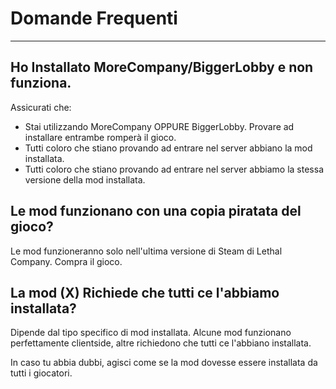 # Domande Frequenti

***

## Ho Installato MoreCompany/BiggerLobby e non funziona.

Assicurati che:

- Stai utilizzando MoreCompany OPPURE BiggerLobby. Provare ad installare entrambe romperà il gioco.
- Tutti coloro che stiano provando ad entrare nel server abbiano la mod installata.
- Tutti coloro che stiano provando ad entrare nel server abbiamo la stessa versione della mod installata.

## Le mod funzionano con una copia piratata del gioco?

Le mod funzioneranno solo nell'ultima versione di Steam di Lethal Company. Compra il gioco.

## La mod (X) Richiede che tutti ce l'abbiamo installata?

Dipende dal tipo specifico di mod installata. Alcune mod funzionano perfettamente clientside, altre richiedono che tutti ce l'abbiano installata.

In caso tu abbia dubbi, agisci come se la mod dovesse essere installata da tutti i giocatori.
